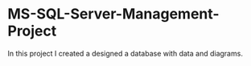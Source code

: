 # MS-SQL-Server-Management-Project
In this project I created a designed a database with data and diagrams.
